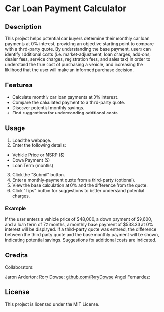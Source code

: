 # Car Loan Payment Calculator

## Description

This project helps potential car buyers determine their monthly car loan payments at 0% interest, providing an objective starting point to compare with a third-party quote. By understanding the base payment, users can identify additional costs (i.e. market-adjustment, loan charges, add-ons, dealer fees, service charges, registration fees, and sales tax) in order to understand the true cost of purchasing a vehicle, and increasing the liklihood that the user will make an informed purchase decision.

## Features

- Calculate monthly car loan payments at 0% interest.
- Compare the calculated payment to a third-party quote.
- Discover potential monthly savings.
- Find suggestions for understanding additional costs.

## Usage

1. Load the webpage.
2. Enter the following details:

- Vehicle Price or MSRP ($)
- Down Payment ($)
- Loan Term (months)

3. Click the "Submit" button.
4. Enter a monthly-payment quote from a third-party (optional).
5. View the base calculation at 0% and the difference from the quote.
6. Click "Tips" button for suggestions to better understand potential charges.

### Example

If the user enters a vehicle price of $48,000, a down payment of $9,600, and a loan term of 72 months, a monthly base payment of $533.33 at 0% interest will be displayed. If a third-party quote was entered, the difference between the third party quote and the base monthly payment will be shown, indicating potential savings. Suggestions for additional costs are indicated.

## Credits

Collaborators:

Jaron Anderton:
Rory Dowse: [github.com/RoryDowse](https://github.com/RoryDowse)
Angel Fernandez:

## License

This project is licensed under the MIT License.
